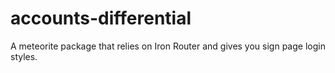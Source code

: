 accounts-differential
======================

A meteorite package that relies on Iron Router and gives you sign page login styles.
